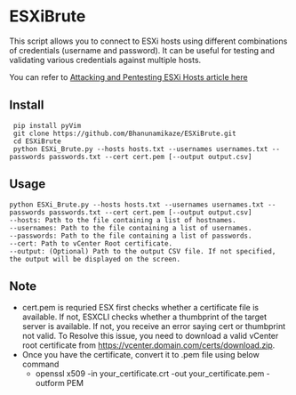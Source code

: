 # ESXiBrute
This script allows you to connect to ESXi hosts using different combinations of credentials (username and password). It can be useful for testing and validating various credentials against multiple hosts.

You can refer to [Attacking and Pentesting ESXi Hosts article here](https://www.hackingdream.net/2023/08/attacking-and-pentesting-vmware-esxi.html)

## Install

```
 pip install pyVim
 git clone https://github.com/Bhanunamikaze/ESXiBrute.git
 cd ESXiBrute
 python ESXi_Brute.py --hosts hosts.txt --usernames usernames.txt --passwords passwords.txt --cert cert.pem [--output output.csv]
```

## Usage

```
python ESXi_Brute.py --hosts hosts.txt --usernames usernames.txt --passwords passwords.txt --cert cert.pem [--output output.csv]
--hosts: Path to the file containing a list of hostnames.
--usernames: Path to the file containing a list of usernames.
--passwords: Path to the file containing a list of passwords.
--cert: Path to vCenter Root certificate.
--output: (Optional) Path to the output CSV file. If not specified, the output will be displayed on the screen.
```

## Note
- cert.pem is requried ESX first checks whether a certificate file is available. If not, ESXCLI checks whether a thumbprint of the target server is available. If not, you receive an error saying cert or thumbprint not valid. To Resolve this issue, you need to download a valid vCenter root certificate from https://vcenter.domain.com/certs/download.zip.
- Once you have the certificate, convert it to .pem file using below command
   - openssl x509 -in your_certificate.crt -out your_certificate.pem -outform PEM
